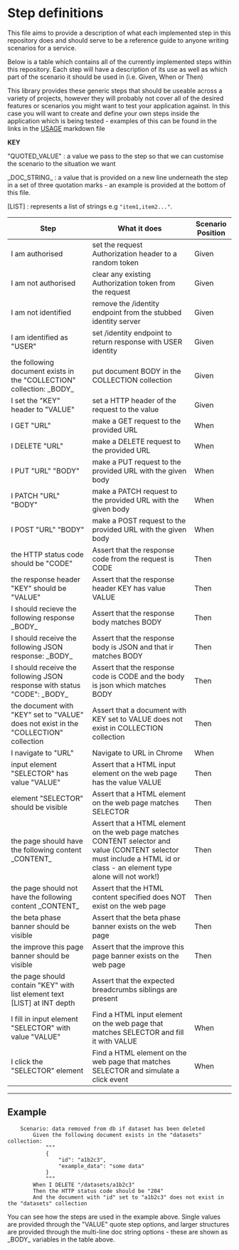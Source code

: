# Step definitions

This file aims to provide a description of what each implemented step in this repository does and should serve to be a reference guide to anyone writing scenarios for a service.

Below is a table which contains all of the currently implemented steps within this repository. Each step will have a description of its use as well as which part of the scenario it should be used in (i.e. Given, When or Then)

This library provides these generic steps that should be useable across a variety of projects, however they will probably not cover all of the desired features or scenarios you might want to test your application against. In this case you will want to create and define your own steps inside the application which is being tested - examples of this can be found in the links in the [USAGE](USAGE.md) markdown file

**KEY**

"QUOTED_VALUE" : a value we pass to the step so that we can customise the scenario to the situation we want

\_DOC_STRING\_ : a value that is provided on a new line underneath the step in a set of three quotation marks - an example is provided at the bottom of this file.

[LIST] : represents a list of strings e.g `"item1,item2..."`.

| Step                                                                                 | What it does                                                                                                                                                            | Scenario Position |
|--------------------------------------------------------------------------------------|-------------------------------------------------------------------------------------------------------------------------------------------------------------------------|-------------------|
| I am authorised                                                                      | set the request Authorization header to a random token                                                                                                                  | Given             |
| I am not authorised                                                                  | clear any existing Authorization token from the request                                                                                                                 | Given             |
| I am not identified                                                                  | remove the /identity endpoint from the stubbed identity server                                                                                                          | Given             |
| I am identified as "USER"                                                            | set /identity endpoint to return response with USER identity                                                                                                            | Given             |
| the following document exists in the "COLLECTION" collection: \_BODY\_               | put document BODY in the COLLECTION collection                                                                                                                          | Given             |
| I set the "KEY" header to "VALUE"                                                    | set a HTTP header of the request to the value                                                                                                                           | Given             |
| I GET "URL"                                                                          | make a GET request to the provided URL                                                                                                                                  | When              |
| I DELETE "URL"                                                                       | make a DELETE request to the provided URL                                                                                                                               | When              |
| I PUT "URL" "BODY"                                                                   | make a PUT request to the provided URL with the given body                                                                                                              | When              |
| I PATCH "URL" "BODY"                                                                 | make a PATCH request to the provided URL with the given body                                                                                                            | When              |
| I POST "URL" "BODY"                                                                  | make a POST request to the provided URL with the given body                                                                                                             | When              |
| the HTTP status code should be "CODE"                                                | Assert that the response code from the request is CODE                                                                                                                  | Then              |
| the response header "KEY" should be "VALUE"                                          | Assert that the response header KEY has value VALUE                                                                                                                     | Then              |
| I should recieve the following response \_BODY\_                                     | Assert that the response body matches BODY                                                                                                                              | Then              |
| I should receive the following JSON response: \_BODY\_                               | Assert that the response body is JSON and that ir matches BODY                                                                                                          | Then              |
| I should receive the following JSON response with status "CODE": \_BODY\_            | Assert that the response code is CODE and the body is json which matches BODY                                                                                           | Then              |
| the document with "KEY" set to "VALUE" does not exist in the "COLLECTION" collection | Assert that a document with KEY set to VALUE does not exist in COLLECTION collection                                                                                    | Then              |
| I navigate to "URL"                                                                  | Navigate to URL in Chrome                                                                                                                                               | When              |
| input element "SELECTOR" has value "VALUE"                                           | Assert that a HTML input element on the web page has the value VALUE                                                                                                    | Then              |
| element "SELECTOR" should be visible                                                 | Assert that a HTML element on the web page matches SELECTOR                                                                                                             | Then              |
| the page should have the following content \_CONTENT\_                               | Assert that a HTML element on the web page matches CONTENT selector and value (CONTENT selector must include a HTML id or class - an element type alone will not work!) | Then              |
| the page should not have the following content \_CONTENT\_                           | Assert that the HTML content specified does NOT exist on the web page                                                                                                   | Then              |
| the beta phase banner should be visible                                              | Assert that the beta phase banner exists on the web page                                                                                                                | Then              |
| the improve this page banner should be visible                                       | Assert that the improve this page banner exists on the web page                                                                                                         | Then              |
| the page should contain "KEY" with list element text [LIST] at INT depth             | Assert that the expected breadcrumbs siblings are present                                                                                                               |                   |
| I fill in input element "SELECTOR" with value "VALUE"                                                    | Find a HTML input element on the web page that matches SELECTOR and fill it with VALUE                                                                                  | When              |
| I click the "SELECTOR" element                                                        | Find a HTML element on the web page that matches SELECTOR and simulate a click event                                                                             | When              |
---

## Example

```gherkin
    Scenario: data removed from db if dataset has been deleted
        Given the following document exists in the "datasets" collection:
            """
            {
                "id": "a1b2c3",
                "example_data": "some data"
            }
            """
        When I DELETE "/datasets/a1b2c3"
        Then the HTTP status code should be "204"
        And the document with "id" set to "a1b2c3" does not exist in the "datasets" collection

```

You can see how the steps are used in the example above. Single values are provided through the "VALUE" quote step options, and larger structures are provided through the multi-line doc string options - these are shown as \_BODY\_ variables in the table above.
